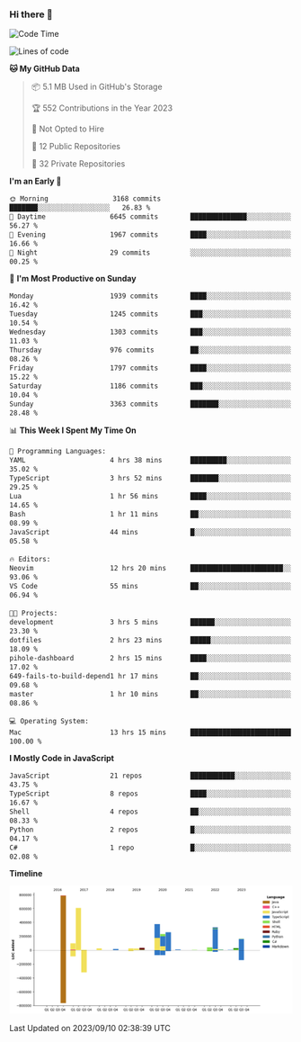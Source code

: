 ### Hi there 👋

<!--
**Clumsy-Coder/Clumsy-Coder** is a ✨ _special_ ✨ repository because its `README.md` (this file) appears on your GitHub profile.

Here are some ideas to get you started:

- 🔭 I’m currently working on ...
- 🌱 I’m currently learning ...
- 👯 I’m looking to collaborate on ...
- 🤔 I’m looking for help with ...
- 💬 Ask me about ...
- 📫 How to reach me: ...
- 😄 Pronouns: ...
- ⚡ Fun fact: ...
-->

<!-- anmol098/waka-readme-stats -->
<!--START_SECTION:waka-->
![Code Time](http://img.shields.io/badge/Code%20Time-376%20hrs%2059%20mins-blue)

![Lines of code](https://img.shields.io/badge/From%20Hello%20World%20I%27ve%20Written-3.1%20million%20lines%20of%20code-blue)

**🐱 My GitHub Data** 

> 📦 5.1 MB Used in GitHub's Storage 
 > 
> 🏆 552 Contributions in the Year 2023
 > 
> 🚫 Not Opted to Hire
 > 
> 📜 12 Public Repositories 
 > 
> 🔑 32 Private Repositories 
 > 
**I'm an Early 🐤** 

```text
🌞 Morning                3168 commits        ███████░░░░░░░░░░░░░░░░░░   26.83 % 
🌆 Daytime                6645 commits        ██████████████░░░░░░░░░░░   56.27 % 
🌃 Evening                1967 commits        ████░░░░░░░░░░░░░░░░░░░░░   16.66 % 
🌙 Night                  29 commits          ░░░░░░░░░░░░░░░░░░░░░░░░░   00.25 % 
```
📅 **I'm Most Productive on Sunday** 

```text
Monday                   1939 commits        ████░░░░░░░░░░░░░░░░░░░░░   16.42 % 
Tuesday                  1245 commits        ███░░░░░░░░░░░░░░░░░░░░░░   10.54 % 
Wednesday                1303 commits        ███░░░░░░░░░░░░░░░░░░░░░░   11.03 % 
Thursday                 976 commits         ██░░░░░░░░░░░░░░░░░░░░░░░   08.26 % 
Friday                   1797 commits        ████░░░░░░░░░░░░░░░░░░░░░   15.22 % 
Saturday                 1186 commits        ███░░░░░░░░░░░░░░░░░░░░░░   10.04 % 
Sunday                   3363 commits        ███████░░░░░░░░░░░░░░░░░░   28.48 % 
```


📊 **This Week I Spent My Time On** 

```text
💬 Programming Languages: 
YAML                     4 hrs 38 mins       █████████░░░░░░░░░░░░░░░░   35.02 % 
TypeScript               3 hrs 52 mins       ███████░░░░░░░░░░░░░░░░░░   29.25 % 
Lua                      1 hr 56 mins        ████░░░░░░░░░░░░░░░░░░░░░   14.65 % 
Bash                     1 hr 11 mins        ██░░░░░░░░░░░░░░░░░░░░░░░   08.99 % 
JavaScript               44 mins             █░░░░░░░░░░░░░░░░░░░░░░░░   05.58 % 

🔥 Editors: 
Neovim                   12 hrs 20 mins      ███████████████████████░░   93.06 % 
VS Code                  55 mins             ██░░░░░░░░░░░░░░░░░░░░░░░   06.94 % 

🐱‍💻 Projects: 
development              3 hrs 5 mins        ██████░░░░░░░░░░░░░░░░░░░   23.30 % 
dotfiles                 2 hrs 23 mins       █████░░░░░░░░░░░░░░░░░░░░   18.09 % 
pihole-dashboard         2 hrs 15 mins       ████░░░░░░░░░░░░░░░░░░░░░   17.02 % 
649-fails-to-build-depend1 hr 17 mins        ██░░░░░░░░░░░░░░░░░░░░░░░   09.68 % 
master                   1 hr 10 mins        ██░░░░░░░░░░░░░░░░░░░░░░░   08.86 % 

💻 Operating System: 
Mac                      13 hrs 15 mins      █████████████████████████   100.00 % 
```

**I Mostly Code in JavaScript** 

```text
JavaScript               21 repos            ███████████░░░░░░░░░░░░░░   43.75 % 
TypeScript               8 repos             ████░░░░░░░░░░░░░░░░░░░░░   16.67 % 
Shell                    4 repos             ██░░░░░░░░░░░░░░░░░░░░░░░   08.33 % 
Python                   2 repos             █░░░░░░░░░░░░░░░░░░░░░░░░   04.17 % 
C#                       1 repo              █░░░░░░░░░░░░░░░░░░░░░░░░   02.08 % 
```



**Timeline**

![Lines of Code chart](https://raw.githubusercontent.com/Clumsy-Coder/Clumsy-Coder/main/assets/bar_graph.png)


 Last Updated on 2023/09/10 02:38:39 UTC
<!--END_SECTION:waka-->
